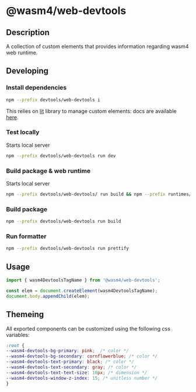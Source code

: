 # @wasm4/web-devtools

## Description

A collection of custom elements that provides information regarding wasm4 web runtime.

## Developing

### Install dependencies

```bash
npm --prefix devtools/web-devtools i
```

This relies on [lit](https://lit.dev) library to manage custom elements:
docs are available [here](https://lit.dev/docs/).

### Test locally

Starts local server

```bash
npm --prefix devtools/web-devtools run dev
```

### Build package & web runtime

Starts local server

```bash
npm --prefix devtools/web-devtools/ run build && npm --prefix runtimes/web/ run build
```

### Build package

```bash
npm --prefix devtools/web-devtools run build
```

### Run formatter

```bash
npm --prefix devtools/web-devtools run prettify
```


## Usage

```js
import { wasm4DevtoolsTagName } from '@wasm4/web-devtools';

const elem = document.createElement(wasm4DevtoolsTagName);
document.body.appendChild(elem);
```

## Themeing

All exported components can be customized using the following css variables:

```css
:root {
--wasm4-devtools-bg-primary: pink;  /* color */
--wasm4-devtools-bg-secondary: cornflowerblue; /* color */
--wasm4-devtools-text-primary: black; /* color */
--wasm4-devtools-text-secondary: gray; /* color */
--wasm4-devtools-text-text-size: 18px; /* dimension */
--wasm4-devtools-window-z-index: 15; /* unitless number */
}
```
